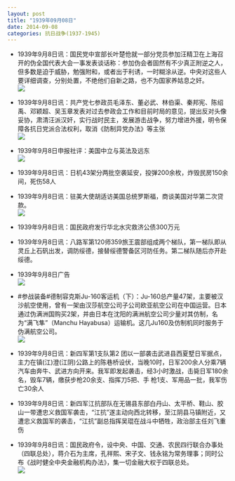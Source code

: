 ```yaml
---
layout: post
title: "1939年09月08日"
date: 2014-09-08
categories: 抗日战争(1937-1945)
---
```


<meta name="referrer" content="no-referrer" />

- 1939年9月8日讯：国民党中宣部长叶楚伧就一部分党员参加汪精卫在上海召开的伪全国代表大会一事发表谈话称：参加伪会者固然有不少真正附逆之人，但多数是迫于威胁，勉强附和，或者出于利诱，一时糊涂从逆。中央对这些人要详细调查，分别处置，不绝他们自新之路，也不为国家养姑息之奸。 <br/><img src="https://ww3.sinaimg.cn/large/aca367d8jw1ek5gzb1kkvj20hs0nkacy.jpg" />

- 1939年9月8日讯：共产党七参政员毛泽东、董必武、林伯渠、秦邦宪、陈绍禹、邓颖超、吴玉章发表对过去参政会工作和目前时局的意见，提出反对头像妥协，肃清汪派汉奸，实行战时民主，发展游击战争，努力增进外援，明令保障各抗日党派合法权利，取消《防制异党办法》等主张 <br/><img src="https://ww1.sinaimg.cn/large/aca367d8jw1ek5f98g9z3j205g1g942m.jpg" />

- 1939年9月8日申报社评：美国中立与英法及远东 <br/><img src="https://ww3.sinaimg.cn/large/aca367d8jw1ek5e32xwukj20st0y67t5.jpg" />

- 1939年9月8日讯：日机43架分两批空袭延安，投弹200余枚，炸毁民房150余间，死伤58人 

- 1939年9月8日讯：驻美大使胡适访美国总统罗斯福，商谈美国对华第二次贷款。 <br/><img src="https://ww2.sinaimg.cn/large/aca367d8jw1ek5brjo9hnj20b40g8767.jpg" />

- 1939年9月8日讯：国民政府发行华北水灾救济公债300万元 

- 1939年9月8日讯：八路军第120师359旅王震部组成两个梯队，第一梯队即从灵丘上石矾出发，调防绥德，接替绥德警备区河防任务。第二梯队随后亦开赴绥德。 

- 1939年9月8日广告 <br/><img src="https://ww4.sinaimg.cn/large/aca367d8jw1ek4wqi307cj20700htdhq.jpg" />

- #参战装备#德制容克斯Ju-160客运机（下）：Ju-160总产量47架，主要被汉沙航空使用，曾有一架由汉莎航空公司子公司欧亚航空公司在中国运营。日本通过伪满洲国购买2架，并由日本在沈阳的满洲航空公司少量对其仿制，名为“满飞隼”（Manchu Hayabusa）运输机。这几Ju160及仿制机同时服务于伪满航空公司。 <br/><img src="https://ww4.sinaimg.cn/large/aca367d8jw1ek4u5leul9j20dc0h476h.jpg" />

- 1939年9月8日讯：新四军第1支队第2 团以一部袭击武进县西夏墅日军据点，主力在镇(江)澄(江阴)公路上的陈巷桥设伏，当晚10时，日军200余人分乘7辆汽车由奔牛、武进方向开来。我军即发起袭击，经3小时激战，击毙日军180余名，毁车7辆，缴获步枪20余支、指挥刀5把、手 枪1支、军用品一批，我军伤亡30余人 

- 1939年9月8日讯：新四军江抗部队在无锡县东部白丹山、太平桥、鞋山、胶山一带遭忠义救国军袭击，“江抗”遂主动向西北转移，至江阴县马镇附近，又遭忠义救国军的袭击，“江抗”副总指挥吴琨在战斗中牺牲，政治部主任刘飞重伤 

- 1939年9月8日讯：国民政府令，设中央、中国、交通、农民四行联合办事处（四联总处），蒋介石为主席，孔祥熙、宋子文、钱永铭为常务理事；同时公布《战时健全中央金融机构办法》，集一切金融大权于四联总处。 <br/><img src="https://ww4.sinaimg.cn/large/aca367d8jw1ek4p87tylbj206a0vpdhz.jpg" />

